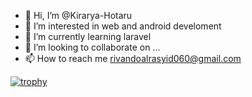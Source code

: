 - 👋 Hi, I’m @Kirarya-Hotaru
- 👀 I’m interested in web and android develoment 
- 🌱 I’m currently learning laravel
- 💞️ I’m looking to collaborate on ...
- 📫 How to reach me rivandoalrasyid060@gmail.com

[![trophy](https://github-profile-trophy.vercel.app/?username=kirarya-hotaru&theme=dracula&column=-1)](https://github.com/ryo-ma/github-profile-trophy)

<!---
Kirarya-Hotaru/Kirarya-Hotaru is a ✨ special ✨ repository because its `README.md` (this file) appears on your GitHub profile.
You can click the Preview link to take a look at your changes.
--->
